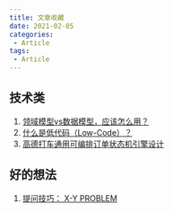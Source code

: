 ```yaml
---
title: 文章收藏
date: 2021-02-05
categories: 
 - Article
tags: 
 - Article
---
```


## 技术类

1. [领域模型vs数据模型，应该怎么用？](https://mp.weixin.qq.com/s/Wt2Fssm8kd8b8evVD9aujA)
2. [什么是低代码（Low-Code）？](https://mp.weixin.qq.com/s/tMC1Uas99F28_tU5lH0CNw)
3. [高德打车通用可编排订单状态机引擎设计](https://mp.weixin.qq.com/s/0GfCOUEw4svvSQVoShjJDw)

## 好的想法

1. [提问技巧： X-Y PROBLEM](https://coolshell.cn/articles/10804.html)

